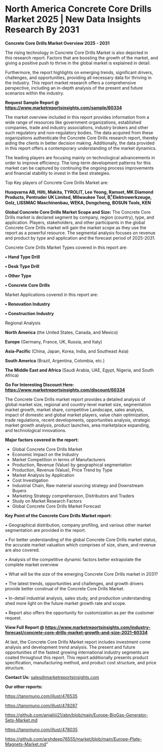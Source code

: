 # North America Concrete Core Drills Market 2025 | New Data Insights Research By 2031

<Strong> Concrete Core Drills Market Overview 2025 - 2031</strong>

The rising technology in Concrete Core Drills Market is also depicted in this research report. Factors that are boosting the growth of the market, and giving a positive push to thrive in the global market is explained in detail.

Furthermore, the report highlights on emerging trends, significant drivers, challenges, and opportunities, providing all necessary data for thriving in the industry. This report market research offers a comprehensive perspective, including an in-depth analysis of the present and future scenarios within the industry.

<strong>Request Sample Report @ <a href=https://www.marketreportsinsights.com/sample/60334>https://www.marketreportsinsights.com/sample/60334</a></strong>

The market overview included in this report provides information from a wide range of resources like government organizations, established companies, trade and industry associations, industry brokers and other such regulatory and non-regulatory bodies. The data acquired from these organizations authenticate the Concrete Core Drills research report, thereby aiding the clients in better decision making. Additionally, the data provided in this report offers a contemporary understanding of the market dynamics.

The leading players are focusing mainly on technological advancements in order to improve efficiency. The long-term development patterns for this market can be captured by continuing the ongoing process improvements and financial stability to invest in the best strategies.

Top Key players of Concrete Core Drills Market are:

<strong>Husqvarna AB, Hilti, Makita, TYROLIT, Lee Yeong, Ramset, MK Diamond Products, Pentruder UK Limited, Milwaukee Tool, Bۗ, Elektrowerkzeuge, Golz, LISSMAC Maschinenbau, WEKA, Dongcheng, BOSUN Tools, KEN</strong>

<strong><b>Global Concrete Core Drills Market Scope and Size:</b></strong>
The Concrete Core Drills market is declared segment by company, region (country), type, and application. Players, stakeholders, and other participants in the global Concrete Core Drills market will gain the market scope as they use the report as a powerful resource. The segmental analysis focuses on revenue and product by type and application and the forecast period of 2025-2031.

Concrete Core Drills Market Types covered in this report are:

<strong>• Hand Type Drill

• Desk Type Drill

• Other Type

• Concrete Core Drills</strong>

Market Applications covered in this report are:

<strong>• Renovation Industry

• Construction Industry</strong> 

Regional Analysis

<strong>North America</strong> (the United States, Canada, and Mexico)

<strong>Europe</strong> (Germany, France, UK, Russia, and Italy)

<strong>Asia-Pacific</strong> (China, Japan, Korea, India, and Southeast Asia)

<strong>South America</strong> (Brazil, Argentina, Colombia, etc.)

<strong>The Middle East and Africa</strong> (Saudi Arabia, UAE, Egypt, Nigeria, and South Africa)

<strong>Go For Interesting Discount Here: <a href=https://www.marketreportsinsights.com/discount/60334>https://www.marketreportsinsights.com/discount/60334</a></strong>

The Concrete Core Drills market report provides a detailed analysis of global market size, regional and country-level market size, segmentation market growth, market share, competitive Landscape, sales analysis, impact of domestic and global market players, value chain optimization, trade regulations, recent developments, opportunities analysis, strategic market growth analysis, product launches, area marketplace expanding, and technological innovations.

<strong><b>Major factors covered in the report:</b></strong>
<ul>
  <li>Global Concrete Core Drills Market </li>
  <li>Economic Impact on the Industry</li>
  <li>Market Competition in terms of Manufacturers</li>
  <li>Production, Revenue (Value) by geographical segmentation</li>
  <li>Production, Revenue (Value), Price Trend by Type</li>
  <li>Market Analysis by Application</li>
  <li>Cost Investigation</li>
  <li>Industrial Chain, Raw material sourcing strategy and Downstream Buyers</li>
  <li>Marketing Strategy comprehension, Distributors and Traders</li>
  <li>Study on Market Research Factors</li>
  <li>Global Concrete Core Drills Market Forecast</li>
</ul>

<strong><b>Key Point of the Concrete Core Drills Market report:</b></strong>

• Geographical distribution, company profiling, and various other market segmentation are provided in the report.

• For better understanding of the global Concrete Core Drills market status, the accurate market valuation which comprises of size, share, and revenue are also covered.

• Analysis of the competitive dynamic factors better extrapolate the complete market overview

• What will be the size of the emerging Concrete Core Drills market in 2031?

• The latest trends, opportunities and challenges, and growth drivers provide better construal of the Concrete Core Drills Market.

• In-detail industrial analysis, sales study, and production understanding shed more light on the future market growth rate and scope.

• Report also offers the opportunity for customization as per the customer request.

<strong><b>View Full Report @ <a href=https://www.marketreportsinsights.com/industry-forecast/concrete-core-drills-market-growth-and-size-2021-60334>https://www.marketreportsinsights.com/industry-forecast/concrete-core-drills-market-growth-and-size-2021-60334</a></b></strong>


At last, the Concrete Core Drills Market report includes investment come analysis and development trend analysis. The present and future opportunities of the fastest growing international industry segments are coated throughout this report. This report additionally presents product specification, manufacturing method, and product cost structure, and price structure.

<strong>Contact Us:</strong>
sales@marketreportsinsights.com

<strong>Our other reports:</strong>

<a href=https://tanomuno.com/illust/476535>https://tanomuno.com/illust/476535</a>

<a href=https://tanomuno.com/illust/478287>https://tanomuno.com/illust/478287</a>

<a href=https://github.com/anjaliiii21/abn/blob/main/Europe-BioGas-Generator-Sets-Market.md>https://github.com/anjaliiii21/abn/blob/main/Europe-BioGas-Generator-Sets-Market.md</a>

<a href=https://tanomuno.com/illust/478035>https://tanomuno.com/illust/478035</a>

<a href=https://github.com/arshdeep76555/market/blob/main/Europe-Plate-Magnets-Market.md>https://github.com/arshdeep76555/market/blob/main/Europe-Plate-Magnets-Market.md</a>"
